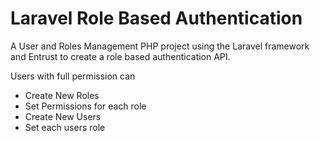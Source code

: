 # Laravel Role Based Authentication
A User and Roles Management PHP project using the Laravel framework and Entrust to create a role based authentication API.

Users with full permission can
<ul>
  <li>Create New Roles</li>
  <li>Set Permissions for each role</li>
  <li>Create New Users</li>
  <li>Set each users role</li>
<ul>
